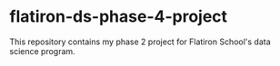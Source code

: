 # flatiron-ds-phase-4-project
This repository contains my phase 2 project for Flatiron School's data science program.
